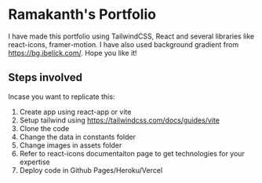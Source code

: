 # Ramakanth's Portfolio

I have made this portfolio using TailwindCSS, React and several libraries like react-icons, framer-motion. I have also used background gradient from https://bg.ibelick.com/.
Hope you like it!

## Steps involved
Incase you want to replicate this:

1) Create app using react-app or vite
2) Setup tailwind using https://tailwindcss.com/docs/guides/vite
2) Clone the code
3) Change the data in constants folder
4) Change images in assets folder
5) Refer to react-icons documentaiton page to get technologies for your expertise
6) Deploy code in Github Pages/Heroku/Vercel

